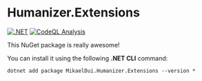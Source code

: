 # Humanizer.Extensions
[![.NET](https://github.com/mikaeldui/humanizer-extensions/actions/workflows/dotnet.yml/badge.svg)](https://github.com/mikaeldui/humanizer-extensions/actions/workflows/dotnet.yml)
[![CodeQL Analysis](https://github.com/mikaeldui/humanizer-extensions/actions/workflows/codeql-analysis.yml/badge.svg)](https://github.com/mikaeldui/humanizer-extensions/actions/workflows/codeql-analysis.yml)

This NuGet package is really awesome!

You can install it using the following **.NET CLI** command:

    dotnet add package MikaelDui.Humanizer.Extensions --version *
